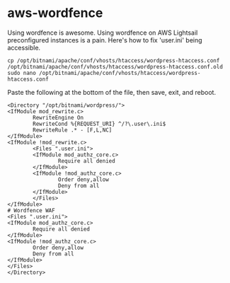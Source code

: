 # aws-wordfence


Using wordfence is awesome.
Using wordfence on AWS Lightsail preconfigured instances is a pain.
Here's how to fix 'user.ini' being accessible.

```
cp /opt/bitnami/apache/conf/vhosts/htaccess/wordpress-htaccess.conf /opt/bitnami/apache/conf/vhosts/htaccess/wordpress-htaccess.conf.old
sudo nano /opt/bitnami/apache/conf/vhosts/htaccess/wordpress-htaccess.conf
```

Paste the following at the bottom of the file, then save, exit, and reboot.

```
<Directory "/opt/bitnami/wordpress/">
<IfModule mod_rewrite.c>
        RewriteEngine On
        RewriteCond %{REQUEST_URI} ^/?\.user\.ini$
        RewriteRule .* - [F,L,NC]
</IfModule>
<IfModule !mod_rewrite.c>
        <Files ".user.ini">
        <IfModule mod_authz_core.c>
                Require all denied
        </IfModule>
        <IfModule !mod_authz_core.c>
                Order deny,allow
                Deny from all
        </IfModule>
        </Files>
</IfModule>
# Wordfence WAF
<Files ".user.ini">
<IfModule mod_authz_core.c>
        Require all denied
</IfModule>
<IfModule !mod_authz_core.c>
        Order deny,allow
        Deny from all
</IfModule>
</Files>
</Directory>
```
